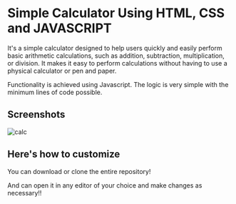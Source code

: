 
 
# Simple Calculator Using HTML, CSS and JAVASCRIPT 

It's a simple calculator designed to help users quickly and easily perform basic arithmetic calculations, such as addition, subtraction, multiplication, or division. It makes it easy to perform calculations without having to use a physical calculator or pen and paper.

Functionality is achieved using Javascript. The logic is very simple with the minimum lines of code possible.

## Screenshots

![calc](https://user-images.githubusercontent.com/91081774/215313588-80a945c9-9a33-4ca1-ad6a-2b6d96eb057d.png)


## Here's how to customize 

You can download or clone the entire repository!

And can open it in any editor of your choice and make changes as necessary!!


